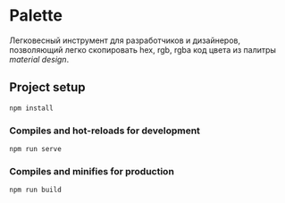 # Palette

Легковесный инструмент для разработчиков и дизайнеров, позволяющий легко скопировать hex, rgb, rgba код цвета из палитры *material design*.

## Project setup
```
npm install
```

### Compiles and hot-reloads for development
```
npm run serve
```

### Compiles and minifies for production
```
npm run build
```